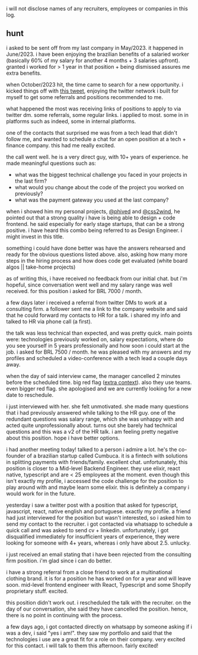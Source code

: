 i will not disclose names of any recruiters, employees or companies in this log.

## hunt

i asked to be sent off from my last company in May/2023. it happened in June/2023. i have been enjoying the brazilian benefits of a salaried worker (basically 60% of my salary for another 4 months + 3 salaries upfront). granted i worked for > 1 year in that position + being dismissed assures me extra benefits.

when October/2023 hit, the time came to search for a new opportunity. i kicked things off with [this tweet](https://x.com/LukeberryPi/status/1708965236965769325?s=20), enjoying the twitter network i built for myself to get some referrals and positions recommended to me.

what happened the most was receiving links of positions to apply to via twitter dm. some referrals, some regular links. i applied to most. some in in platforms such as indeed, some in internal platforms.

one of the contacts that surprised me was from a tech lead that didn't follow me, and wanted to schedule a chat for an open position at a tech + finance company. this had me really excited.

the call went well. he is a very direct guy, with 10+ years of experience. he made meaningful questions such as: 
- what was the biggest technical challenge you faced in your projects in the last firm?
- what would you change about the code of the project you worked on previously?
- what was the payment gateway you used at the last company?

when i showed him my personal projects, [@phived](https://phived.com) and [@css2wind](https://css2wind.com), he pointed out that a strong quality i have is being able to design + code frontend. he said especially for early stage startups, that can be a strong positive. i have heard this combo being referred to as Design Engineer. i might invest in this title.

something i could have done better was have the answers rehearsed and ready for the obvious questions listed above. also, asking how many more steps in the hiring process and how does code get evaluated (white board algos || take-home projects)

as of writing this, i have received no feedback from our initial chat. but i'm hopeful, since conversation went well and my salary range was well received. for this position i asked for BRL 7000 / month.

a few days later i received a referral from twitter DMs to work at a consulting firm. a follower sent me a link to the company website and said that he could forward my contacts to HR for a talk. i shared my info and talked to HR via phone call (a first).

the talk was less technical than expected, and was pretty quick. main points were: technologies previously worked on, salary expectations, where do you see yourself in 5 years professionally and how soon i could start at the job. i asked for BRL 7500 / month. he was pleased with my answers and my profiles and scheduled a video-conference with a tech lead a couple days away.

when the day of said interview came, the manager cancelled 2 minutes before the scheduled time. big red flag ([extra context](https://x.com/LukeberryPi/status/1712107141517959373?s=20)). also they use teams. even bigger red flag. she apologised and we are currently looking for a new date to reschedule.

i just interviewed with her. she felt unmotivated. she made many questions that i had previously answered while talking to the HR guy. one of the redundant questions was salary range, which she was unhappy with and acted quite unprofessionally about. turns out she barely had technical questions and this was a v2 of the HR talk. i am feeling pretty negative about this position. hope i have better options.

i had another meeting today! talked to a person i admire a lot. he's the co-founder of a brazilian startup called Cumbuca. it is a fintech with solutions in splitting payments with friends/family. excellent chat. unfortunately, this position is closer to a Mid-level Backend Engineer. they use elixir, react native, typescript and are < 25 employees at the moment. even though this isn't exactly my profile, i accessed the code challenge for the position to play around with and maybe learn some elixir. this is definitely a company i would work for in the future.

yesterday i saw a twitter post with a position that asked for typescript, javascript, react, native english and portuguese. exactly my profile. a friend had just interviewed for the position but wasn't interested, so i asked him to send my contact to the recruiter. i got contacted via whatsapp to schedule a quick call and was asked to send cv + linkedin. unfortunately, i got disqualified immediately for insufficient years of experience, they were looking for someone with 4+ years, whereas i only have about 2.5. unlucky.

i just received an email stating that i have been rejected from the consulting firm position. i'm glad since i can do better.

i have a strong referral from a close friend to work at a multinational clothing brand. it is for a position he has worked on for a year and will leave soon. mid-level frontend engineer with React, Typescript and some Shopify proprietary stuff. excited.

this position didn't work out. i rescheduled the talk with the recruiter. on the day of our conversation, she said they have cancelled the position. hence, there is no point in continuing with the process.

a few days ago, i got contacted directly on whatsapp by someone asking if i was a dev, i said "yes i am!". they saw my portfolio and said that the technologies i use are a great fit for a role on their company. very excited for this contact. i will talk to them this afternoon. fairly excited!